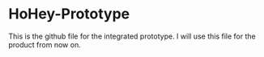# HoHey-Prototype
 This is the github file for the integrated prototype. I will use this file for the product from now on.

